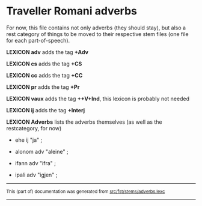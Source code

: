 # Traveller Romani adverbs

For now, this file contains not only adverbs (they should stay), 
but also a rest category of things to be moved to their respective
stem files (one file for each part-of-speech).

**LEXICON adv** adds the tag **+Adv**

**LEXICON cs** adds the tag  **+CS**

**LEXICON cc** adds the tag  **+CC**

**LEXICON pr** adds the tag  **+Pr**

**LEXICON vaux** adds the tag  **++V+Ind**, this lexicon is probably not needed

**LEXICON ij** adds the tag  **+Interj**

**LEXICON Adverbs** lists the adverbs themselves (as well as the restcategory, for now)
* ehe ij "ja" ;
* alonom adv "aleine" ;

* ifann adv "ifra" ;
* ipali adv "igjen" ;

* * *

<small>This (part of) documentation was generated from [src/fst/stems/adverbs.lexc](https://github.com/giellalt/lang-rmg/blob/main/src/fst/stems/adverbs.lexc)</small>

---

